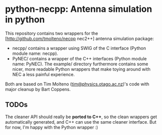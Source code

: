 # python-necpp: Antenna simulation in python

This repository contains two wrappers for the [http://github.com/tmolteno/necpp nec2++] antenna simulation package:

* necpp/ contains a wrapper using SWIG of the C interface (Python module name: necpp).
* PyNEC/ contains a wrapper of the C++ interfaces (Python module name: PyNEC).  The example/ directory furthermore contains some nicer, more readable Python wrappers that make toying around with NEC a less painful experience.

Both are based on Tim Molteno (tim@physics.otago.ac.nz)'s code with major cleanup by Bart Coppens.

## TODOs

The cleaner API should really be **ported to C++**, so the clean wrappers get automatically generated, and C++ can use the same cleaner interface. But for now, I'm happy with the Python wrapper :)
